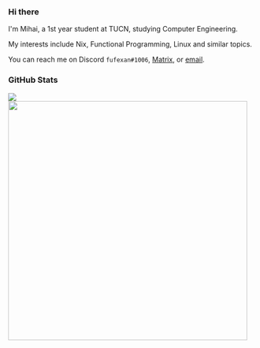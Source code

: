 ### Hi there

I'm Mihai, a 1st year student at TUCN, studying Computer Engineering.

My interests include Nix, Functional Programming, Linux and similar topics.

You can reach me on Discord `fufexan#1006`, [Matrix](https://matrix.to/#/@fufexan:matrix.org), or [email](mailto:fufexan@proton.me).

### GitHub Stats
<a href="https://github.com/anuraghazra/github-readme-stats">
  <img align="center" src="https://github-readme-stats.vercel.app/api/top-langs/?username=fufexan&layout=compact&theme=github_dark&langs_count=8&hide=Vim%20script,Emacs%20Lisp,CMake,Makefile,Yacc,Lex" >
</a>
<a href="https://github.com/anuraghazra/github-readme-stats">
  <img align="center" width=485 src="https://github-readme-stats.vercel.app/api?username=fufexan&theme=github_dark&count_private=true&show_icons=true" />
</a>
